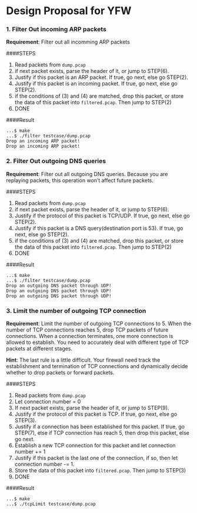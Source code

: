 # Design Proposal for YFW

### 1. Filter Out incoming ARP packets

**Requirement**: Filter out all incomming ARP packets

####STEPS
1. Read packets from `dump.pcap`
2. if next packet exists, parse the header of it, or jump to STEP(6).
3. Justify if this packet is an ARP packet. If true, go next, else go STEP(2).
4. Justify if this packet is an incoming packet. If true, go next, else go STEP(2).
5. if the conditions of (3) and (4) are matched, drop this packet, or store the data of this packet into `filtered.pcap`. Then jump to STEP(2)
6. DONE

####Result

```
...$ make
...$ ./filter testcase/dump.pcap 
Drop an incoming ARP packet!
Drop an incoming ARP packet!
```

### 2. Filter Out outgoing DNS queries

**Requirement**: Filter out all outgoing DNS queries. Because you are replaying packets, this operation won’t affect future packets.

####STEPS
1. Read packets from `dump.pcap`
2. if next packet exists, parse the header of it, or jump to STEP(6).
3. Justify if the protocol of this packet is TCP/UDP. If true, go next, else go STEP(2).
4. Justify if this packet is a DNS query(destination port is 53). If true, go next, else go STEP(2).
5. if the conditions of (3) and (4) are matched, drop this packet, or store the data of this packet into `filtered.pcap`. Then jump to STEP(2)
6. DONE

####Result

```
...$ make
...$ ./filter testcase/dump.pcap 
Drop an outgoing DNS packet through UDP!
Drop an outgoing DNS packet through UDP!
Drop an outgoing DNS packet through UDP!
```

### 3. Limit the number of outgoing TCP connection

**Requirement**: Limit the number of outgoing TCP connections to 5. When the number of TCP connections reaches 5, drop TCP packets of future connections. When a connection terminates, one more connection is allowed to establish. You need to accurately deal with different type of TCP packets at different stages.

**Hint**: The last rule is a little difficult. Your firewall need track the establishment and termination of TCP connections and dynamically decide whether to drop packets or forward packets.

####STEPS
1. Read packets from `dump.pcap`
2. Let connection number = 0
3. If next packet exists, parse the header of it, or jump to STEP(9).
4. Justify if the protocol of this packet is TCP. If true, go next, else go STEP(3).
5. Justify if a connection has been established for this packet. If true, go STEP(7), else if TCP connection has reach 5, then drop this packet, else go next.
6. Establish a new TCP connection for this packet and let connection number += 1
7. Justify if this packet is the last one of the connection, if so, then let connection number -= 1.
8. Store the data of this packet into `filtered.pcap`. Then jump to STEP(3)
9. DONE

####Result

```
...$ make
...$ ./tcpLimit testcase/dump.pcap
```
